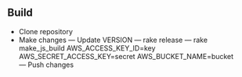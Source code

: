 ## Build

- Clone repository
- Make changes
— Update VERSION
— rake release
— rake make_js_build AWS_ACCESS_KEY_ID=key AWS_SECRET_ACCESS_KEY=secret AWS_BUCKET_NAME=bucket
— Push changes
